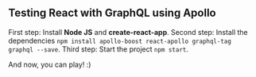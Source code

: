 ## Testing React with GraphQL using Apollo

First step: Install **Node JS** and **create-react-app**.
Second step: Install the dependencies `npm install apollo-boost react-apollo graphql-tag graphql --save`.
Third step: Start the project `npm start`.

And now, you can play! :)
